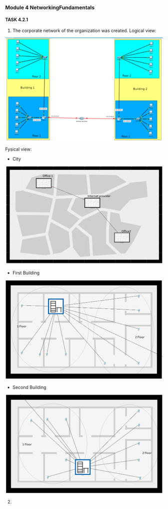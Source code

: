### Module 4 NetworkingFundamentals
#### TASK 4.2.1

1.  The corporate network of the organization was created.
Logical view:

![](Screenshots/11.png)

Fysical view:
 - City
 
![](Screenshots/1.png)

 - First Building
 
![](Screenshots/2.png)

- Second Building

![](Screenshots/3.png)

2. 